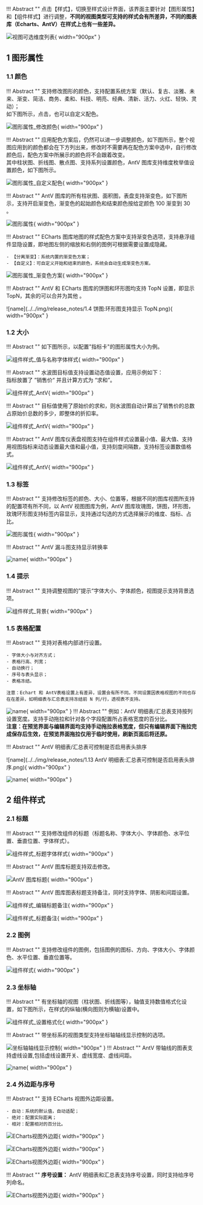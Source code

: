 !!! Abstract ""
    点击【样式】，切换至样式设计界面，该界面主要针对【图形属性】和【组件样式】进行调整，**不同的视图类型可支持的样式会有所差异，不同的图表库（Echarts、AntV）在样式上也有一些差异。**

![视图可选维度列表](../../img/view_generation/数据样式切换.png){ width="900px" }

## 1 图形属性

### 1.1 颜色

!!! Abstract ""
    支持修改图形的颜色，支持配置系统方案（默认、复古、淡雅、未来、渐变、简洁、商务、柔和、科技、明亮、经典、清新、活力、火红、轻快、灵动）；  
    如下图所示，点击，也可以自定义配色。

![图形属性_修改颜色](../../img/view_generation/图形属性_修改颜色.png){ width="900px" }

!!! Abstract ""
    应用配色方案后，仍然可以进一步调整颜色，如下图所示，整个视图应用到的颜色都会在下方列出来，修改时不需要再在配色方案中选中，自行修改颜色后，配色方案中所展示的颜色将不会跟着改变。  
    其中柱状图、折线图、散点图、支持系列设置颜色，AntV 图库支持维度枚举值设置颜色，如下图所示。

![图形属性_自定义配色](../../img/view_generation/图形属性_自定义配色.png){ width="900px" }

!!! Abstract ""
    AntV 图库的所有柱状图、面积图，表盘支持渐变色，如下图所示，支持开启渐变色，渐变色的起始颜色和结束颜色按给定颜色 100 渐变到 30 。

![图形属性](../../img/view_generation/图形属性_渐变颜色.png){ width="900px" }

!!! Abstract ""
    ECharts 图库地图的样式配色方案中支持渐变色选项，支持悬浮组件显隐设置，即地图左侧的缩放和右侧的图例可根据需要设置成隐藏。

    - 【分离渐变】：系统内置的渐变色方案；
    - 【自定义】：可自定义开始和结束的颜色，系统会自动生成渐变色方案。

![图形属性_渐变色方案](../../img/view_generation/图形属性_渐变色方案.png){ width="900px" }

!!! Abstract ""
    AntV 和 ECharts 图库的饼图和环形图均支持 TopN 设置，即显示 TopN，其余的可以合并为其他 。

![name](../../img/release_notes/1.4 饼图:环形图支持显示 TopN.png){ width="900px" }

### 1.2 大小

!!! Abstract ""
    如下图所示，以配置"指标卡"的图形属性大小为例。

![组件样式_值与名称字体样式](../../img/view_generation/组件样式_值与名称字体样式.png){ width="900px" }

!!! Abstract ""
    水波图目标值支持设置动态值设置，应用示例如下：    
    指标放置了 ”销售价“ 并且计算方式为 “求和”。

![组件样式_AntV](../../img/view_generation/组件样式_AntV1.png){ width="900px" }

!!! Abstract ""
    目标值使用了原始价的求和，则水波图自动计算出了销售价的总数占原始价总数的多少，即整体的折扣率。

![组件样式_AntV](../../img/view_generation/组件样式_AntV2.png){ width="900px" }

!!! Abstract ""
    AntV 图库仪表盘视图支持在组件样式设置最小值、最大值、支持用视图指标来动态设置最大值和最小值，支持刻度间隔数，支持标签设置数值格式。

![组件样式_AntV](../../img/view_generation/组件样式_AntV.png){ width="900px" }

### 1.3 标签

!!! Abstract ""
    支持修改标签的颜色、大小、位置等，根据不同的图库视图所支持的配置项有所不同，以 AntV 视图图库为例，AntV 图库玫瑰图，饼图，环形图，玫瑰环形图支持标签内容显示，支持通过勾选的方式选择展示的维度、指标、占比。

![图形属性](../../img/view_generation/AntV图库标签内容.png){ width="900px" }

!!! Abstract ""
    AntV 漏斗图支持显示转换率

![name](../../img/release_notes/1.11%20AntV%20漏斗图支持显示转换率.png){ width="900px" }

### 1.4 提示

!!! Abstract ""
    支持调整视图的”提示“字体大小、字体颜色，视图提示支持背景选项。

![组件样式_背景](../../img/view_generation/组件样式_背景.png){ width="900px" }

### 1.5 表格配置
!!! Abstract ""
    支持对表格内部进行设置。

    - 字体大小与对齐方式；
    - 表格行高、列宽；
    - 自动换行；
    - 序号与表头显示；
    - 表格冻结。

    注意：Echart 和 AntV表格设置上有差异，设置会有所不同。不同设置因表格视图的不同也存在在差异，如明细表与汇总表支持冻结前 N 列/行，透视表不支持。 
![name](../../img/release_notes/v1-18-14-5.png){ width="900px" }
!!! Abstract ""
    例如：AntV 明细表/汇总表支持按列设置宽度。支持手动拖拉和针对各个字段配置所占表格宽度的百分比。  
    **注意：在预览界面与编辑界面均支持手动拖拉表格宽度，但只有编辑界面下拖拉完成保存后生效，在预览界面拖拉仅用于临时使用，刷新页面后将还原。**

!!! Abstract ""
    AntV 明细表/汇总表可控制是否启用表头排序

![name](../../img/release_notes/1.13  AntV 明细表:汇总表可控制是否启用表头排序.png){ width="900px" }

![name](../../img/release_notes/v1-18-16-3.PNG){ width="900px" }

## 2 组件样式

### 2.1 标题

!!! Abstract ""
    支持修改组件的标题（标题名称、字体大小、字体颜色、水平位置、垂直位置、字体样式）。

![组件样式_标题字体样式](../../img/view_generation/组件样式_标题字体样式.png){ width="900px" }

!!! Abstract ""
    AntV 图库标题支持双击修改。

![ AntV 图库标题](../../img/view_generation/AntV图库标题.png){ width="900px" }

!!! Abstract ""
    AntV 图库图表标题支持备注，同时支持字体、阴影和间距设置。

![组件样式_编辑标题备注](../../img/view_generation/组件样式_编辑标题备注.png){ width="900px" }

![组件样式_标题备注](../../img/view_generation/组件样式_标题备注.png){ width="900px" }

### 2.2 图例

!!! Abstract ""
    支持修改组件的图例，包括图例的图标、方向、字体大小、字体颜色、水平位置、垂直位置等。

![组件样式](../../img/view_generation/组件样式_图例.png){ width="900px" }

### 2.3 坐标轴

!!! Abstract ""
    有坐标轴的视图（柱状图、折线图等），轴值支持数值格式化设置，如下图所示，在样式的纵轴(横向图则为横轴)设置中。

![组件样式_设置格式化](../../img/view_generation/组件样式_数值格式化.png){ width="900px" }

!!! Abstract ""
    带坐标系的视图类型支持坐标轴轴线显示控制的选项。

![坐标轴轴线显示控制](../../img/view_generation/坐标轴轴线显示控制.png){ width="900px" }
!!! Abstract ""
    AntV 带轴线的图表支持虚线设置,包括虚线设置开关、虚线宽度、虚线间距。

![name](../../img/release_notes/v1-18-14-9.png){ width="900px" }

### 2.4 外边距与序号

!!! Abstract ""
    支持 ECharts 视图外边距设置。

    - 自动：系统的默认值，自动适配；
    - 绝对：配置实际距离；
    - 相对：配置相对的百分比。

![ECharts视图外边距](../../img/view_generation/ECharts视图外边距.png){ width="900px" }

![ECharts视图外边距](../../img/view_generation/ECharts视图外边距_实际距离.png){ width="900px" }

![ECharts视图外边距](../../img/view_generation/ECharts视图外边距_百分比.png){ width="900px" }

!!! Abstract ""
    **序号设置：** AntV 明细表和汇总表支持序号设置，同时支持给序号列命名。

![ECharts视图外边距](../../img/view_generation/AntV明细表和汇总表_序号设置.png){ width="900px" }

